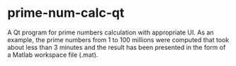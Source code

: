 # prime-num-calc-qt
A Qt program for prime numbers calculation with appropriate UI. As an example, the prime numbers from 1 to 100 millions were computed that took about less than 3 minutes and the result has been presented in the form of a Matlab workspace file (.mat). 


